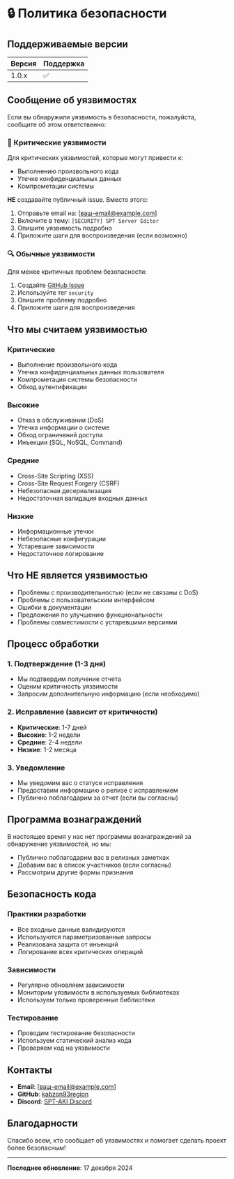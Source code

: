 # 🔒 Политика безопасности

## Поддерживаемые версии

| Версия | Поддержка          |
| ------- | ------------------ |
| 1.0.x   | :white_check_mark: |

## Сообщение об уязвимостях

Если вы обнаружили уязвимость в безопасности, пожалуйста, сообщите об этом ответственно:

### 🚨 Критические уязвимости

Для критических уязвимостей, которые могут привести к:
- Выполнению произвольного кода
- Утечке конфиденциальных данных
- Компрометации системы

**НЕ** создавайте публичный issue. Вместо этого:

1. Отправьте email на: [ваш-email@example.com]
2. Включите в тему: `[SECURITY] SPT Server Editor`
3. Опишите уязвимость подробно
4. Приложите шаги для воспроизведения (если возможно)

### 🔍 Обычные уязвимости

Для менее критичных проблем безопасности:

1. Создайте [GitHub Issue](https://github.com/kabzon93region/spt-server-editor/issues)
2. Используйте тег `security`
3. Опишите проблему подробно
4. Приложите шаги для воспроизведения

## Что мы считаем уязвимостью

### Критические
- Выполнение произвольного кода
- Утечка конфиденциальных данных пользователя
- Компрометация системы безопасности
- Обход аутентификации

### Высокие
- Отказ в обслуживании (DoS)
- Утечка информации о системе
- Обход ограничений доступа
- Инъекции (SQL, NoSQL, Command)

### Средние
- Cross-Site Scripting (XSS)
- Cross-Site Request Forgery (CSRF)
- Небезопасная десериализация
- Недостаточная валидация входных данных

### Низкие
- Информационные утечки
- Небезопасные конфигурации
- Устаревшие зависимости
- Недостаточное логирование

## Что НЕ является уязвимостью

- Проблемы с производительностью (если не связаны с DoS)
- Проблемы с пользовательским интерфейсом
- Ошибки в документации
- Предложения по улучшению функциональности
- Проблемы совместимости с устаревшими версиями

## Процесс обработки

### 1. Подтверждение (1-3 дня)
- Мы подтвердим получение отчета
- Оценим критичность уязвимости
- Запросим дополнительную информацию (если необходимо)

### 2. Исправление (зависит от критичности)
- **Критические**: 1-7 дней
- **Высокие**: 1-2 недели
- **Средние**: 2-4 недели
- **Низкие**: 1-2 месяца

### 3. Уведомление
- Мы уведомим вас о статусе исправления
- Предоставим информацию о релизе с исправлением
- Публично поблагодарим за отчет (если вы согласны)

## Программа вознаграждений

В настоящее время у нас нет программы вознаграждений за обнаружение уязвимостей, но мы:

- Публично поблагодарим вас в релизных заметках
- Добавим вас в список участников (если согласны)
- Рассмотрим другие формы признания

## Безопасность кода

### Практики разработки
- Все входные данные валидируются
- Используются параметризованные запросы
- Реализована защита от инъекций
- Логирование всех критических операций

### Зависимости
- Регулярно обновляем зависимости
- Мониторим уязвимости в используемых библиотеках
- Используем только проверенные библиотеки

### Тестирование
- Проводим тестирование безопасности
- Используем статический анализ кода
- Проверяем код на уязвимости

## Контакты

- **Email**: [ваш-email@example.com]
- **GitHub**: [kabzon93region](https://github.com/kabzon93region)
- **Discord**: [SPT-AKI Discord](https://discord.gg/sp-tarkov)

## Благодарности

Спасибо всем, кто сообщает об уязвимостях и помогает сделать проект более безопасным!

---

**Последнее обновление**: 17 декабря 2024
